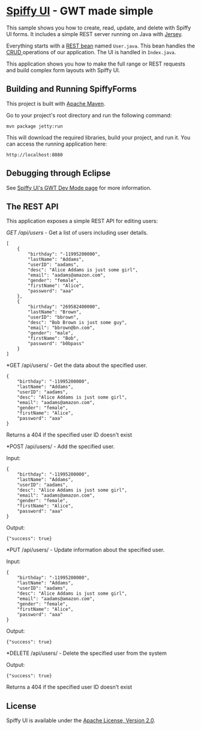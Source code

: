 [Spiffy UI](http://www.spiffyui.org) - GWT made simple
==================================================

This sample shows you how to create, read, update, and delete with Spiffy UI forms.  It includes a simple REST server running on Java with [Jersey](http://jersey.java.net/).

Everything starts with a [REST bean](http://www.spiffyui.org/!#rest) named `User.java`.  This bean handles the [CRUD ](http://en.wikipedia.org/wiki/Create,_read,_update_and_delete) operations of our application.  The UI is handled in `Index.java`.

This application shows you how to make the full range or REST requests and build complex form layouts with Spiffy UI.

Building and Running SpiffyForms
--------------------------------------

This project is built with [Apache Maven](http://maven.apache.org/).  
    
Go to your project's root directory and run the following command:

    mvn package jetty:run
        
This will download the required libraries, build your project, and run it.  You can access the running application here:

    http://localhost:8080
    

Debugging through Eclipse
--------------------------------------

See [Spiffy UI's GWT Dev Mode page](http://www.spiffyui.org/#!hostedMode) for more information.

The REST API
--------------------------------------

This application exposes a simple REST API for editing users:

*GET /api/users* - Get a list of users including user details.  

    [
        {
            "birthday": "-11995200000",
            "lastName": "Addams",
            "userID": "aadams",
            "desc": "Alice Addams is just some girl",
            "email": "aadams@amazon.com",
            "gender": "female",
            "firstName": "Alice",
            "password": "aaa"
        },
        {
            "birthday": "269582400000",
            "lastName": "Brown",
            "userID": "bbrown",
            "desc": "Bob Brown is just some guy",
            "email": "bbrown@bn.com",
            "gender": "male",
            "firstName": "Bob",
            "password": "b0bpass"
        }
    ]
    
*GET /api/users/<user id> - Get the data about the specified user.

    {
        "birthday": "-11995200000",
        "lastName": "Addams",
        "userID": "aadams",
        "desc": "Alice Addams is just some girl",
        "email": "aadams@amazon.com",
        "gender": "female",
        "firstName": "Alice",
        "password": "aaa"
    }
    
Returns a 404 if the specified user ID doesn't exist

*POST /api/users/<user id> - Add the specified user.

Input:

    {
        "birthday": "-11995200000",
        "lastName": "Addams",
        "userID": "aadams",
        "desc": "Alice Addams is just some girl",
        "email": "aadams@amazon.com",
        "gender": "female",
        "firstName": "Alice",
        "password": "aaa"
    }
    
Output:

    {"success": true}
    
*PUT /api/users/<user id> - Update information about the specified user.

Input:

    {
        "birthday": "-11995200000",
        "lastName": "Addams",
        "userID": "aadams",
        "desc": "Alice Addams is just some girl",
        "email": "aadams@amazon.com",
        "gender": "female",
        "firstName": "Alice",
        "password": "aaa"
    }
    
Output:

    {"success": true}
    
*DELETE /api/users/<user id> - Delete the specified user from the system

Output:

    {"success": true}
    
Returns a 404 if the specified user ID doesn't exist


License
--------------------------------------

Spiffy UI is available under the [Apache License, Version 2.0](http://www.apache.org/licenses/LICENSE-2.0.html).
